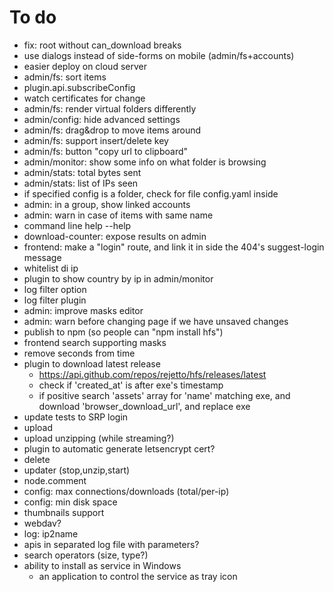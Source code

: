 # To do
- fix: root without can_download breaks 
- use dialogs instead of side-forms on mobile (admin/fs+accounts)
- easier deploy on cloud server
- admin/fs: sort items
- plugin.api.subscribeConfig
- watch certificates for change
- admin/fs: render virtual folders differently
- admin/config: hide advanced settings
- admin/fs: drag&drop to move items around
- admin/fs: support insert/delete key
- admin/fs: button "copy url to clipboard"
- admin/monitor: show some info on what folder is browsing
- admin/stats: total bytes sent
- admin/stats: list of IPs seen  
- if specified config is a folder, check for file config.yaml inside
- admin: in a group, show linked accounts
- admin: warn in case of items with same name
- command line help --help
- download-counter: expose results on admin
- frontend: make a "login" route, and link it in side the 404's suggest-login message  
- whitelist di ip
- plugin to show country by ip in admin/monitor
- log filter option
- log filter plugin
- admin: improve masks editor
- admin: warn before changing page if we have unsaved changes
- publish to npm (so people can "npm install hfs")
- frontend search supporting masks
- remove seconds from time
- plugin to download latest release
  - https://api.github.com/repos/rejetto/hfs/releases/latest
  - check if 'created_at' is after exe's timestamp
  - if positive search 'assets' array for 'name' matching exe, and download 'browser_download_url', and replace exe
- update tests to SRP login
- upload
- upload unzipping (while streaming?)
- plugin to automatic generate letsencrypt cert?
- delete
- updater (stop,unzip,start)
- node.comment
- config: max connections/downloads (total/per-ip)
- config: min disk space
- thumbnails support
- webdav?
- log: ip2name
- apis in separated log file with parameters?
- search operators (size, type?)
- ability to install as service in Windows
    - an application to control the service as tray icon
